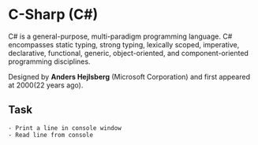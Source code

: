 # C-Sharp (C#)

C# is a general-purpose, multi-paradigm programming language. C# encompasses static typing, strong typing, lexically scoped, imperative, declarative, functional, generic, object-oriented, and component-oriented programming disciplines.

Designed by **Anders Hejlsberg** (Microsoft Corporation) and first appeared at 2000(22 years ago).

## Task

    - Print a line in console window
    - Read line from console
